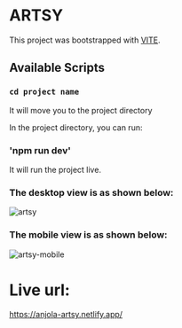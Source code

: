 # ARTSY
This project was bootstrapped with [VITE]().
## Available Scripts

### `cd project name`

It will move you to the project directory

In the project directory, you can run:

### 'npm run dev'

It will run the project live.

### The desktop view is as shown below:
![artsy](https://user-images.githubusercontent.com/91688854/215275482-bb9b6f8a-d414-4bf1-8752-58f100dad57b.JPG)

### The mobile view is as shown below:
![artsy-mobile](https://user-images.githubusercontent.com/91688854/215275632-3fa89f2f-6a59-459c-aaf8-5a894496082b.JPG)
# Live url:
https://anjola-artsy.netlify.app/

